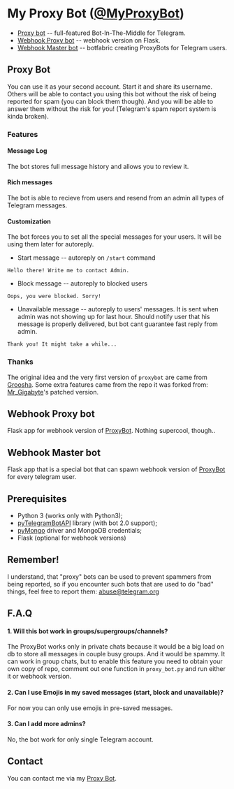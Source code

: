 # My Proxy Bot ([@MyProxyBot](https://telegram.me/myproxybot))
* [Proxy bot](#proxy-bot) -- full-featured Bot-In-The-Middle for Telegram.
* [Webhook Proxy bot](#webhook-proxy-bot) -- webhook version on Flask.
* [Webhook Master bot](#webhook-master-bot) -- botfabric creating ProxyBots for Telegram users.

## Proxy Bot
You can use it as your second account. 
Start it and share its username. Others will be able to contact you using this bot without the risk of being reported for spam (you can block them though). And you will be able to answer them without the risk for you! (Telegram's spam report system is kinda broken).

### Features

#### Message Log
The bot stores full message history and allows you to review it.

#### Rich messages
The bot is able to recieve from users and resend from an admin all types of Telegram messages.

#### Customization
The bot forces you to set all the special messages for your users. It will be using them later for autoreply.

* Start message -- autoreply on `/start` command
```
Hello there! Write me to contact Admin.
```
* Block message -- autoreply to blocked users
```
Oops, you were blocked. Sorry!
```
* Unavailable message -- autoreply to users' messages. It is sent when admin was not showing up for last hour. Should notify user that his message is properly delivered, but bot cant guarantee fast reply from admin.
```
Thank you! It might take a while...
```

### Thanks
The original idea and the very first version of `proxybot` are came from [Groosha](https://bitbucket.org/mastergroosha/telegram-proxy-bot).
Some extra features came from the repo it was forked from: [Mr_Gigabyte](https://github.com/mrgigabyte/proxybot)'s patched version.

## Webhook Proxy bot
Flask app for webhook version of [ProxyBot](#proxy-bot). Nothing supercool, though..

## Webhook Master bot
Flask app that is a special bot that can spawn webhook version of [ProxyBot](#proxy-bot) for every telegram user. 

## Prerequisites
* Python 3 (works only with Python3);
* [pyTelegramBotAPI](https://github.com/eternnoir/pyTelegramBotAPI/) library (with bot 2.0 support);
* [pyMongo](https://pypi.python.org/pypi/pymongo) driver and MongoDB credentials;
* Flask (optional for webhook versions)

## Remember!
I understand, that "proxy" bots can be used to prevent spammers from being reported, so if you encounter such bots that are used to do "bad" things, feel free to report them: [abuse@telegram.org](mailto:abuse@telegram.org)

## F.A.Q
#### 1. Will this bot work in groups/supergroups/channels?
The ProxyBot works only in private chats because it would be a big load on db to store all messages in couple busy groups. And it would be spammy.
It can work in group chats, but to enable this feature you need to obtain your own copy of repo, comment out one function in `proxy_bot.py` and run either it or webhook version.

#### 2. Can I use Emojis in my saved messages (start, block and unavailable)?
For now you can only use emojis in pre-saved messages.

#### 3. Can I add more admins?
No, the bot work for only single Telegram account.

## Contact
You can contact me via my [Proxy Bot](https://telegram.me/phash_bot).
